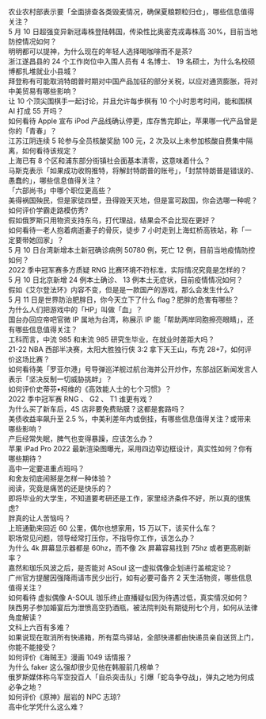 农业农村部表示要「全面排查各类毁麦情况，确保夏粮颗粒归仓」，哪些信息值得关注？  
5 月 10 日超强变异新冠毒株登陆韩国，传染性比奥密克戎毒株高 30%，目前当地防控情况如何？  
明明都可以提神，为什么现在的年轻人选择喝咖啡而不是茶?  
浙江遂昌县的 24 个工作岗位中入围人员有 4 名博士、 19 名硕士，为什么名校硕博都扎堆就业小县城？  
拜登称有可能取消特朗普时期对中国产品加征的部分关税，以应对通货膨胀，将对中美贸易有哪些影响？  
让 10 个顶尖围棋手一起讨论，并且允许每步棋有 10 个小时思考时间，能和围棋 AI 打成 55 开吗？  
如何看待 Apple 宣布 iPod 产品线确认停更，库存售完即止，苹果哪一代产品曾是你的「青春」？  
江苏江阴连续 5 轮参与全员核酸奖励 100 元，2 次及以上未参加核酸自费集中隔离，如何看待该规定？  
上海已有 8 个区和浦东部分街镇社会面基本清零，这意味着什么？  
马斯克表示「如果成功收购推特，将解封特朗普的账号」，「封禁特朗普是错误的、愚蠢的」，哪些信息值得关注？  
「六部尚书」中哪个职位更高些？  
美得祸国殃民，但是家徒四壁，丑得毁天灭地，但是富可敌国，你会选哪一种呢？  
如何评价学霸走路模仿秀?  
假如俄罗斯只用物资支持东乌，打代理战，结果会不会比现在更好？  
如何看待一老人抱着病逝妻子的骨灰，徒步 7 小时走到上海虹桥高铁站，称「一定要带她回家」？  
5 月 10 日台湾新增本土新冠确诊病例 50780 例，死亡 12 例，目前当地疫情防控如何？  
2022 季中冠军赛多方质疑 RNG 比赛环境不符标准，实际情况究竟是怎样的？  
5 月 10 日北京新增 24 例本土确诊、 13 例本土无症状，目前疫情情况如何？  
假如《艾尔登法环》内容不变，但是是一款国产的游戏，那么会发生什么?  
5 月 11 日是世界防治肥胖日，你今天立下了什么 flag？肥胖的危害有哪些？  
为什么人们把游戏中的「HP」叫做「血」？  
国台办回应帝吧官微 IP 属地为台湾，称展示 IP 能「帮助两岸同胞擦亮眼睛」，还有哪些信息值得关注？  
工科而言，中流 985 和末流 985 研究生毕业，在就业时差距大吗？  
21-22 NBA 西部半决赛，太阳大胜独行侠 3:2 拿下天王山，布克 28+7，如何评价这场比赛？  
如何看待美「罗亚尔港」号导弹巡洋舰过航台海并公开炒作，东部战区新闻发言人表示「坚决反制一切威胁挑衅」？  
如何评价史蒂芬•柯维的《高效能人士的七个习惯》？  
2022 季中冠军赛 RNG 、 G2 、 T1 谁更有戏？  
为什么买了新车后，4S 店非要免费贴膜？这都是套路吗？  
美债收益率飙升至 2.5 %，中美利差年内或倒挂，有哪些信息值得关注？或带来哪些影响？  
产后经常失眠，脾气也变得暴躁，应该怎么办？  
苹果 iPad Pro 2022 最新渲染图曝光，采用四边窄边框设计，真实性如何？你有哪些期待？  
高中一定要进重点班吗？  
和舍友彻底闹掰是怎样一种体验？  
阅读，究竟是痛苦的还是快乐的？  
即将毕业的大学生，不知道要考研还是工作，家里经济条件不好，所以真的很焦虑?  
胖真的让人苦恼吗？  
上班通勤来回近 60 公里，偶尔也想家用，15 万以下，该买什么车？  
职场常见问题，领导经常打压你，不指导你工作，该怎么办？  
为什么 4k 屏幕显示器都是 60hz，而不像 2k 屏幕容易找到 75hz 或者更高刷新率？  
嘉然和珈乐风波之后，是否能对 ASoul 这一虚拟偶像企划进行盖棺定论？  
广州官方提醒因强降雨请市民少出行，如有必要可备齐 2 天生活物资，哪些信息值得关注？  
如何看待 虚拟偶像 A-SOUL 珈乐终止直播疑似因为待遇过低，真实情况如何？  
陕西男子参加婚宴后为泄愤高空扔酒瓶，被法院判处有期徒刑七个月，如何从法律角度解读？  
文科上六百有多难？  
如果说现在取消所有快递箱，所有菜鸟驿站，全部快递都由快递员亲自送货上门，你能不能接受？  
如何评价《海贼王》漫画 1049 话情报？  
为什么 faker 这么强却很少见他在韩服前几榜单？  
俄罗斯媒体称乌军空投百人「自杀突击队」引爆「蛇岛争夺战」，弹丸之地为何成必争之地？  
如何评价《原神》层岩的 NPC 志琼?  
高中化学凭什么这么难？  
